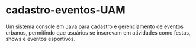 # cadastro-eventos-UAM
Um sistema console em Java para cadastro e gerenciamento de eventos urbanos, permitindo que usuários se inscrevam em atividades como festas, shows e eventos esportivos.
